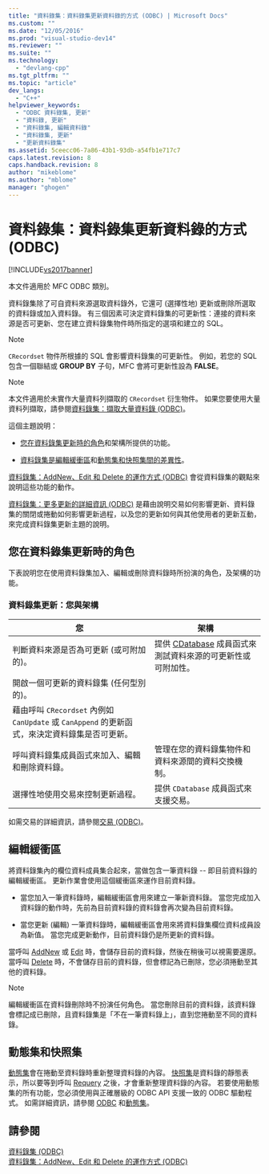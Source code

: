 ```yaml
---
title: "資料錄集：資料錄集更新資料錄的方式 (ODBC) | Microsoft Docs"
ms.custom: ""
ms.date: "12/05/2016"
ms.prod: "visual-studio-dev14"
ms.reviewer: ""
ms.suite: ""
ms.technology: 
  - "devlang-cpp"
ms.tgt_pltfrm: ""
ms.topic: "article"
dev_langs: 
  - "C++"
helpviewer_keywords: 
  - "ODBC 資料錄集, 更新"
  - "資料錄, 更新"
  - "資料錄集, 編輯資料錄"
  - "資料錄集, 更新"
  - "更新資料錄集"
ms.assetid: 5ceecc06-7a86-43b1-93db-a54fb1e717c7
caps.latest.revision: 8
caps.handback.revision: 8
author: "mikeblome"
ms.author: "mblome"
manager: "ghogen"
---
```

# 資料錄集：資料錄集更新資料錄的方式 (ODBC)
[!INCLUDE[vs2017banner](../../assembler/inline/includes/vs2017banner.md)]

本文件適用於 MFC ODBC 類別。  
  
 資料錄集除了可自資料來源選取資料錄外，它還可 \(選擇性地\) 更新或刪除所選取的資料錄或加入資料錄。  有三個因素可決定資料錄集的可更新性：連接的資料來源是否可更新、您在建立資料錄集物件時所指定的選項和建立的 SQL。  
  
> [!NOTE]
>  `CRecordset` 物件所根據的 SQL 會影響資料錄集的可更新性。  例如，若您的 SQL 包含一個聯結或 **GROUP BY** 子句，MFC 會將可更新性設為 **FALSE**。  
  
> [!NOTE]
>  本文件適用於未實作大量資料列擷取的 `CRecordset` 衍生物件。  如果您要使用大量資料列擷取，請參閱[資料錄集：擷取大量資料錄 \(ODBC\)](../../data/odbc/recordset-fetching-records-in-bulk-odbc.md)。  
  
 這個主題說明：  
  
-   [您在資料錄集更新時的角色](#_core_your_role_in_recordset_updating)和架構所提供的功能。  
  
-   [資料錄集是編輯緩衝區](#_core_the_edit_buffer)和[動態集和快照集間的差異性](#_core_dynasets_and_snapshots)。  
  
 [資料錄集：AddNew、Edit 和 Delete 的運作方式 \(ODBC\)](../../data/odbc/recordset-how-addnew-edit-and-delete-work-odbc.md) 會從資料錄集的觀點來說明這些功能的動作。  
  
 [資料錄集：更多更新的詳細資訊 \(ODBC\)](../../data/odbc/recordset-more-about-updates-odbc.md) 是藉由說明交易如何影響更新、資料錄集的關閉或捲動如何影響更新過程，以及您的更新如何與其他使用者的更新互動，來完成資料錄集更新主題的說明。  
  
##  <a name="_core_your_role_in_recordset_updating"></a> 您在資料錄集更新時的角色  
 下表說明您在使用資料錄集加入、編輯或刪除資料錄時所扮演的角色，及架構的功能。  
  
### 資料錄集更新：您與架構  
  
|您|架構|  
|-------|--------|  
|判斷資料來源是否為可更新 \(或可附加的\)。|提供 [CDatabase](../../mfc/reference/cdatabase-class.md) 成員函式來測試資料來源的可更新性或可附加性。|  
|開啟一個可更新的資料錄集 \(任何型別的\)。||  
|藉由呼叫 `CRecordset` 內例如 `CanUpdate` 或 `CanAppend` 的更新函式，來決定資料錄集是否可更新。||  
|呼叫資料錄集成員函式來加入、編輯和刪除資料錄。|管理在您的資料錄集物件和資料來源間的資料交換機制。|  
|選擇性地使用交易來控制更新過程。|提供 `CDatabase` 成員函式來支援交易。|  
  
 如需交易的詳細資訊，請參閱[交易 \(ODBC\)](../../data/odbc/transaction-odbc.md)。  
  
##  <a name="_core_the_edit_buffer"></a> 編輯緩衝區  
 將資料錄集內的欄位資料成員集合起來，當做包含一筆資料錄 \-\- 即目前資料錄的編輯緩衝區。  更新作業會使用這個緩衝區來運作目前資料錄。  
  
-   當您加入一筆資料錄時，編輯緩衝區會用來建立一筆新資料錄。  當您完成加入資料錄的動作時，先前為目前資料錄的資料錄會再次變為目前資料錄。  
  
-   當您更新 \(編輯\) 一筆資料錄時，編輯緩衝區會用來將資料錄集欄位資料成員設為新值。  當您完成更新動作，目前資料錄仍是所更新的資料錄。  
  
 當呼叫 [AddNew](../Topic/CRecordset::AddNew.md) 或 [Edit](../Topic/CRecordset::Edit.md) 時，會儲存目前的資料錄，然後在稍後可以視需要還原。  當呼叫 [Delete](../Topic/CRecordset::Delete.md) 時，不會儲存目前的資料錄，但會標記為已刪除，您必須捲動至其他的資料錄。  
  
> [!NOTE]
>  編輯緩衝區在資料錄刪除時不扮演任何角色。  當您刪除目前的資料錄，該資料錄會標記成已刪除，且資料錄集是「不在一筆資料錄上」，直到您捲動至不同的資料錄。  
  
##  <a name="_core_dynasets_and_snapshots"></a> 動態集和快照集  
 [動態集](../../data/odbc/dynaset.md)會在捲動至資料錄時重新整理資料錄的內容。  [快照集](../../data/odbc/snapshot.md)是資料錄的靜態表示，所以要等到呼叫 [Requery](../Topic/CRecordset::Requery.md) 之後，才會重新整理資料錄的內容。  若要使用動態集的所有功能，您必須使用與正確層級的 ODBC API 支援一致的 ODBC 驅動程式。  如需詳細資訊，請參閱 [ODBC](../../data/odbc/odbc-basics.md) 和[動態集](../../data/odbc/dynaset.md)。  
  
## 請參閱  
 [資料錄集 \(ODBC\)](../../data/odbc/recordset-odbc.md)   
 [資料錄集：AddNew、Edit 和 Delete 的運作方式 \(ODBC\)](../../data/odbc/recordset-how-addnew-edit-and-delete-work-odbc.md)